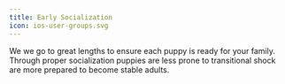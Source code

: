 ```yaml
---
title: Early Socialization
icon: ios-user-groups.svg
---
```


We we go to great lengths to ensure each puppy is ready for your family.
Through proper socialization puppies are less prone to transitional shock are more prepared to become stable adults.